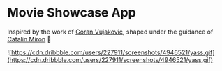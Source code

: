# Movie Showcase App

Inspired by the work of [Goran Vujakovic](https://dribbble.com/goranvujakovic), shaped under the guidance of [Catalin Miron](https://twitter.com/mironcatalin) 🌟

![https://cdn.dribbble.com/users/227911/screenshots/4946521/yass.gif](https://cdn.dribbble.com/users/227911/screenshots/4946521/yass.gif)
